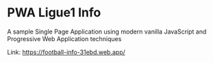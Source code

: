 # PWA Ligue1 Info

A sample Single Page Application using modern vanilla JavaScript and Progressive Web Application techniques

Link: https://football-info-31ebd.web.app/
